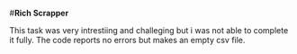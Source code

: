 #**Rich Scrapper**

This task was very intrestiing and challeging but i was not able to complete it fully.
The code reports no errors but makes an empty csv file.
